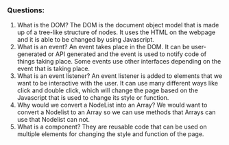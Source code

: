 ### Questions:
1. What is the DOM? 
The DOM is the document object model that is made up of a tree-like structure of nodes. It uses the HTML on the webpage and it is able to be changed by using Javascript.
2. What is an event? 
An event takes place in the DOM. It can be user-generated or API generated and the event is used to notify code of things taking place. Some events use other interfaces depending on the event that is taking place.
3. What is an event listener? 
An event listener is added to elements that we want to be interactive with the user. It can use many different ways like click and double click, which will change the page based on the Javascript that is used to change its style or function.
4. Why would we convert a NodeList into an Array? 
We would want to convert a Nodelist to an Array so we can use methods that Arrays can use that Nodelist can not.
5. What is a component? 
They are reusable code that can be used on multiple elements for changing the style and function of the page.